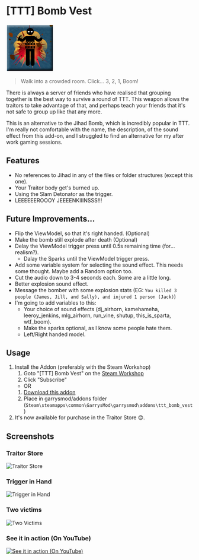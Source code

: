 # [TTT] Bomb Vest
![Icon](https://raw.githubusercontent.com/manix84/ttt_bomb_vest/master/images/icon/ttt_bomb_vest_128x.png)

> Walk into a crowded room. Click... 3, 2, 1, Boom!

There is always a server of friends who have realised that grouping together is the best way to survive a round of TTT. This weapon allows the traitors to take advantage of that, and perhaps teach your friends that it's not safe to group up like that any more.

This is an alternative to the Jihad Bomb, which is incredibly popular in TTT. I'm really not comfortable with the name, the description, of the sound effect from this add-on, and I struggled to find an alternative for my after work gaming sessions.

## Features
- No references to Jihad in any of the files or folder structures (except this one).
- Your Traitor body get's burned up.
- Using the Slam Detonator as the trigger.
- LEEEEEEROOOY JEEEENKIIINSSS!!!

## Future Improvements...
- Flip the ViewModel, so that it's right handed. (Optional)
- Make the bomb still explode after death (Optional)
- Delay the ViewModel trigger press until 0.5s remaining time (for... realism?).
    - Dalay the Sparks until the ViewModel trigger press.
- Add some variable system for selecting the sound effect. This needs some thought. Maybe add a Random option too.
- Cut the audio down to 3-4 seconds each. Some are a little long.
- Better explosion sound effect.
- Message the bomber with some explosion stats (EG: `You killed 3 people (James, Jill, and Sally), and injured 1 person (Jack)`)
- I'm going to add variables to this:
    - Your choice of sound effects (dj_airhorn, kamehameha, leeroy_jenkins, mlg_airhorn, run_vine, shutup, this_is_sparta, wtf_boom).
    - Make the sparks optional, as I know some people hate them.
    - Left/Right handed model.

## Usage
1. Install the Addon (preferably with the Steam Workshop)
    1. Goto "[TTT] Bomb Vest" on the [Steam Workshop](https://steamcommunity.com/sharedfiles/filedetails/?id=2166317811)
    2. Click "Subscribe"
    - OR
    1. [Download this addon](https://github.com/manix84/ttt_bomb_vest/archive/master.zip)
    2. Place in garrysmod/addons folder (`Steam\steamapps\common\GarrysMod\garrysmod\addons\ttt_bomb_vest`)
2. It's now available for purchase in the Traitor Store 😊.

## Screenshots
### Traitor Store
![Traitor Store](https://i.imgur.com/rgHvHwI.jpg)
### Trigger in Hand
![Trigger in Hand](https://i.imgur.com/meTL2xy.jpg)
### Two victims
![Two Victims](https://i.imgur.com/Uej4x11.jpg)
### See it in action (On YouTube)
[![See it in action (On YouTube)](https://i.imgur.com/0K6A4Ak.png)](http://www.youtube.com/watch?v=N4mpn7iXM74)
